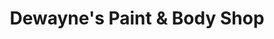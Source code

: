 ---
title: "Dewayne's Paint & Body Shop"
url: /benson/dewaynes-paint-und-body-shop/
shop: Autowerkstatt
---
